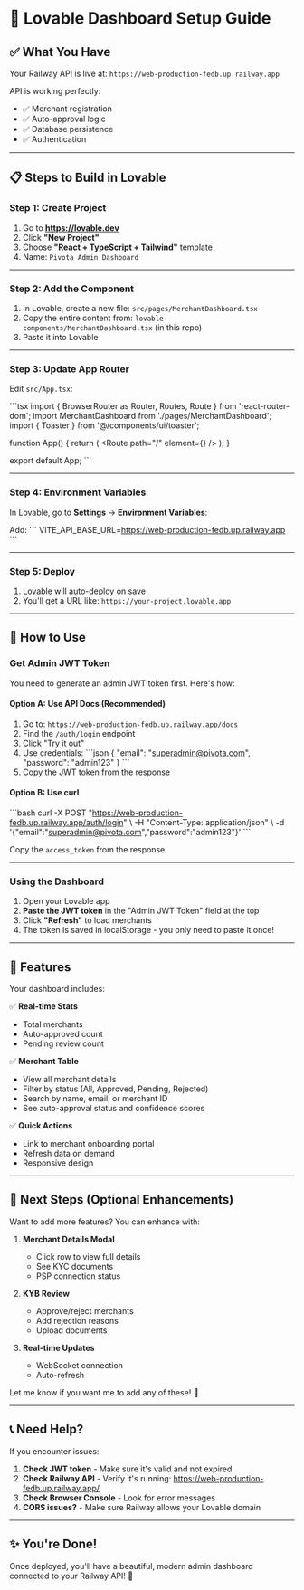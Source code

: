 # 🎨 Lovable Dashboard Setup Guide

## ✅ What You Have

Your Railway API is live at: `https://web-production-fedb.up.railway.app`

API is working perfectly:
- ✅ Merchant registration
- ✅ Auto-approval logic
- ✅ Database persistence
- ✅ Authentication

---

## 📋 Steps to Build in Lovable

### **Step 1: Create Project**

1. Go to **https://lovable.dev**
2. Click **"New Project"**
3. Choose **"React + TypeScript + Tailwind"** template
4. Name: `Pivota Admin Dashboard`

---

### **Step 2: Add the Component**

1. In Lovable, create a new file: `src/pages/MerchantDashboard.tsx`
2. Copy the entire content from: `lovable-components/MerchantDashboard.tsx` (in this repo)
3. Paste it into Lovable

---

### **Step 3: Update App Router**

Edit `src/App.tsx`:

\`\`\`tsx
import { BrowserRouter as Router, Routes, Route } from 'react-router-dom';
import MerchantDashboard from './pages/MerchantDashboard';
import { Toaster } from '@/components/ui/toaster';

function App() {
  return (
    <Router>
      <Routes>
        <Route path="/" element={<MerchantDashboard />} />
      </Routes>
      <Toaster />
    </Router>
  );
}

export default App;
\`\`\`

---

### **Step 4: Environment Variables**

In Lovable, go to **Settings** → **Environment Variables**:

Add:
\`\`\`
VITE_API_BASE_URL=https://web-production-fedb.up.railway.app
\`\`\`

---

### **Step 5: Deploy**

1. Lovable will auto-deploy on save
2. You'll get a URL like: `https://your-project.lovable.app`

---

## 🔐 How to Use

### **Get Admin JWT Token**

You need to generate an admin JWT token first. Here's how:

#### **Option A: Use API Docs (Recommended)**

1. Go to: `https://web-production-fedb.up.railway.app/docs`
2. Find the `/auth/login` endpoint
3. Click "Try it out"
4. Use credentials:
   \`\`\`json
   {
     "email": "superadmin@pivota.com",
     "password": "admin123"
   }
   \`\`\`
5. Copy the JWT token from the response

#### **Option B: Use curl**

\`\`\`bash
curl -X POST "https://web-production-fedb.up.railway.app/auth/login" \\
  -H "Content-Type: application/json" \\
  -d '{"email":"superadmin@pivota.com","password":"admin123"}'
\`\`\`

Copy the `access_token` from the response.

---

### **Using the Dashboard**

1. Open your Lovable app
2. **Paste the JWT token** in the "Admin JWT Token" field at the top
3. Click **"Refresh"** to load merchants
4. The token is saved in localStorage - you only need to paste it once!

---

## 🎨 Features

Your dashboard includes:

✅ **Real-time Stats**
- Total merchants
- Auto-approved count
- Pending review count

✅ **Merchant Table**
- View all merchant details
- Filter by status (All, Approved, Pending, Rejected)
- Search by name, email, or merchant ID
- See auto-approval status and confidence scores

✅ **Quick Actions**
- Link to merchant onboarding portal
- Refresh data on demand
- Responsive design

---

## 🚀 Next Steps (Optional Enhancements)

Want to add more features? You can enhance with:

1. **Merchant Details Modal**
   - Click row to view full details
   - See KYC documents
   - PSP connection status

2. **KYB Review**
   - Approve/reject merchants
   - Add rejection reasons
   - Upload documents

3. **Real-time Updates**
   - WebSocket connection
   - Auto-refresh

Let me know if you want me to add any of these! 🎯

---

## 📞 Need Help?

If you encounter issues:

1. **Check JWT token** - Make sure it's valid and not expired
2. **Check Railway API** - Verify it's running: https://web-production-fedb.up.railway.app/
3. **Check Browser Console** - Look for error messages
4. **CORS issues?** - Make sure Railway allows your Lovable domain

---

## ✨ You're Done!

Once deployed, you'll have a beautiful, modern admin dashboard connected to your Railway API! 🎉

